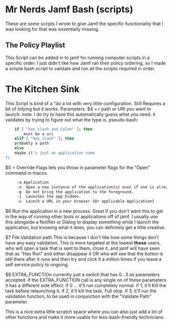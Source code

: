 # Mr Nerds Jamf Bash (scripts) 
These are some scripts I wrote to give Jamf the specific functionality that I was looking for that was essentially missing.

## The Policy Playlist

This Script can be added in to jamf for running computer scripts in a specific order. 
I just didn't like how Jamf ran their policy ordering, so I made a simple bash script to validate and run all the scripts required in order. 

# The Kitchen Sink

This Script is kind of a "do a lot with very little configuration. Still Requires a bit of tidying but it works. 
Parameters.
$4 == path or URI you want to launch. 
    note: I do try to have this automatically guess what you need. 
    it validates by trying to figure out what the type is.
    pseudo-bash: 
```bash
    if [ "has_slash_and_Colon" ]; then
        must be a uri
    elif [ "has_slash" ]; then
    probably a path
    else 
    maybe it's just an application name
fi
```
$5 = Override Flags
lets you throw in parameter flags for the "Open" command in macos.

```bash
     -a Application
     -n  Open a new instance of the application(s) even if one is already running.
     -g  Do not bring the application to the foreground.
     -j  Launches the app hidden.
     -u  Launch a URL in your browser (Or applicable Application)
```

$6 Run the application in a new process.
    Great if you don't want this to get in the way of running other tools or applications off of jamf. I usually use this alongside a Notifier or Dialog to display something while I launch the application, but knowing what it does, you can definitely get a little creative. 

$7 File Validation path
    This is because I don't like how some things don't have any easy validation. This is more targeted at the lowest **those** users, who will open a task that is sent to them, close it, and jamf will have seen that as "Has Run" and either disappear it
    OR 
    who will see that the button is still there after it runs and then try and click it a million times if you leave a self service policy to ongoing. 

$8 EXTRA_FUNCTIOn
currently just a switch that has 0...3 as parameters accepted. 
if the EXTRA_FUNCTION call is any single on of these parameters it has a different side effect.
if 0 ... it'll run completely normal.
if 1, it'll Kill the task before relaunching it. 
if 2, it'll kill the task. Full stop. 
if 3, it'll run the validation function, to be used in conjunction with the "Validate Path" parameter. 

This is a nice extra little scratch space where you can also just add a lot of other functions and make it more usable for less-bash-friendly technicians.
